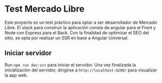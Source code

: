 # Test Mercado Libre

Este proyecto es un test práctico para optar a ser desarrollador de Mercado Libre. 
El stack para construir la aplicación consta de angular para el Front y Node con Express para el Back. 
Con la finalidad de optimizar el SEO del sitio, se opta por realizar un SSR en base a Angular Universal.

## Iniciar servidor

Run `npm run dev:ssr` para iniciar el servidor. Una vez finalizada la inicialización del servidor, dirigirse a `http://localhost:4200/` para visualizar la app web.


